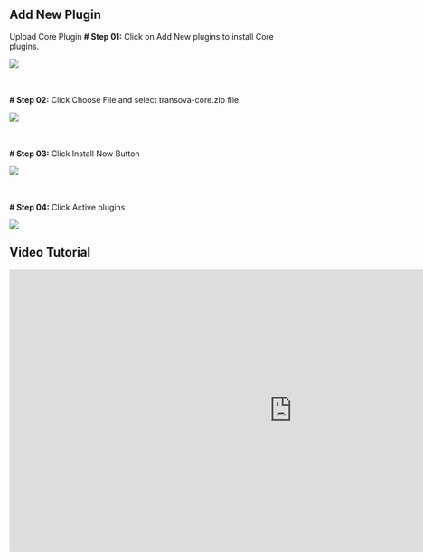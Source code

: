 ## Add New Plugin

Upload Core Plugin
<strong># Step 01:</strong>
Click on Add New plugins to install Core plugins.
<p><img src="/assets/transova/images/install-plugins/core-1.png"></p>
<br>
<br>
<strong># Step 02:</strong>
Click Choose File and select transova-core.zip file.
<p><img src="/assets/transova/images/install-plugins/core-2.png"></p>
<br>
<br>
<strong># Step 03:</strong>
Click Install Now Button
<p><img src="/assets/transova/images/install-plugins/core-3.png"></p>
<br>
<br>
<strong># Step 04:</strong>
Click Active plugins
<p><img src="/assets/transova/images/install-plugins/core-4.png"></p>

## Video Tutorial

<iframe width="1000" height="500"
src="https://www.youtube.com/embed/jJ-s5ZeoMOE?si=OuYoLtMVR9ULflWl"
title="YouTube video player" frameborder="0"
allow="accelerometer; autoplay; clipboard-write; encrypted-media; gyroscope; picture-in-picture; web-share"
referrerpolicy="strict-origin-when-cross-origin" allowfullscreen></iframe>